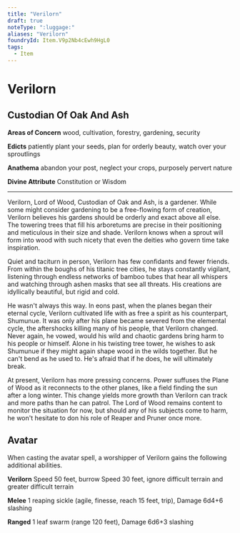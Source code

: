 ```yaml
---
title: "Verilorn"
draft: true
noteType: ":luggage:"
aliases: "Verilorn"
foundryId: Item.V9p2Nb4cEwh9HgL0
tags:
  - Item
---
```


# Verilorn

## Custodian Of Oak And Ash

**Areas of Concern** wood, cultivation, forestry, gardening, security

**Edicts** patiently plant your seeds, plan for orderly beauty, watch over your sproutlings

**Anathema** abandon your post, neglect your crops, purposely pervert nature

**Divine Attribute** Constitution or Wisdom

* * *

Verilorn, Lord of Wood, Custodian of Oak and Ash, is a gardener. While some might consider gardening to be a free-flowing form of creation, Verilorn believes his gardens should be orderly and exact above all else. The towering trees that fill his arboretums are precise in their positioning and meticulous in their size and shade. Verilorn knows when a sprout will form into wood with such nicety that even the deities who govern time take inspiration.

Quiet and taciturn in person, Verilorn has few confidants and fewer friends. From within the boughs of his titanic tree cities, he stays constantly vigilant, listening through endless networks of bamboo tubes that hear all whispers and watching through ashen masks that see all threats. His creations are idyllically beautiful, but rigid and cold.

He wasn't always this way. In eons past, when the planes began their eternal cycle, Verilorn cultivated life with as free a spirit as his counterpart, Shumunue. It was only after his plane became severed from the elemental cycle, the aftershocks killing many of his people, that Verilorn changed. Never again, he vowed, would his wild and chaotic gardens bring harm to his people or himself. Alone in his twisting tree tower, he wishes to ask Shumunue if they might again shape wood in the wilds together. But he can't bend as he used to. He's afraid that if he does, he will ultimately break.

At present, Verilorn has more pressing concerns. Power suffuses the Plane of Wood as it reconnects to the other planes, like a field finding the sun after a long winter. This change yields more growth than Verilorn can track and more paths than he can patrol. The Lord of Wood remains content to monitor the situation for now, but should any of his subjects come to harm, he won't hesitate to don his role of Reaper and Pruner once more.

## Avatar

When casting the avatar spell, a worshipper of Verilorn gains the following additional abilities.

**Verilorn** Speed 50 feet, burrow Speed 30 feet, ignore difficult terrain and greater difficult terrain

**Melee** 1 reaping sickle (agile, finesse, reach 15 feet, trip), Damage 6d4+6 slashing

**Ranged** 1 leaf swarm (range 120 feet), Damage 6d6+3 slashing
